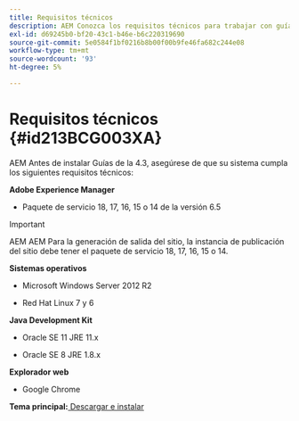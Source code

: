 ```yaml
---
title: Requisitos técnicos
description: AEM Conozca los requisitos técnicos para trabajar con guías de
exl-id: d69245b0-bf20-43c1-b46e-b6c220319690
source-git-commit: 5e0584f1bf0216b8b00f00b9fe46fa682c244e08
workflow-type: tm+mt
source-wordcount: '93'
ht-degree: 5%

---
```


# Requisitos técnicos {#id213BCG003XA}

AEM Antes de instalar Guías de la 4.3, asegúrese de que su sistema cumpla los siguientes requisitos técnicos:

**Adobe Experience Manager**

- Paquete de servicio 18, 17, 16, 15 o 14 de la versión 6.5

>[!IMPORTANT]
>
> AEM AEM Para la generación de salida del sitio, la instancia de publicación del sitio debe tener el paquete de servicio 18, 17, 16, 15 o 14.

**Sistemas operativos**

- Microsoft Windows Server 2012 R2

- Red Hat Linux 7 y 6


**Java Development Kit**

- Oracle SE 11 JRE 11.x

- Oracle SE 8 JRE 1.8.x


**Explorador web**

- Google Chrome


**Tema principal:**[ Descargar e instalar](download-install.md)
